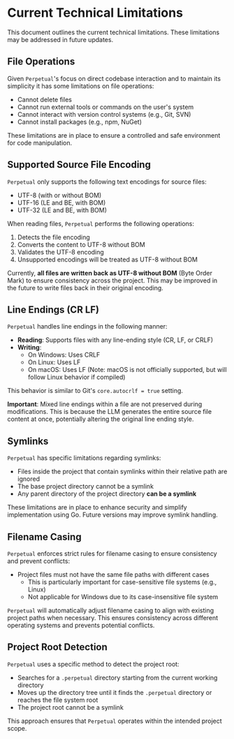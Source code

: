 # Current Technical Limitations

This document outlines the current technical limitations. These limitations may be addressed in future updates.

## File Operations

Given `Perpetual`'s focus on direct codebase interaction and to maintain its simplicity it has some limitations on file operations:

- Cannot delete files
- Cannot run external tools or commands on the user's system
- Cannot interact with version control systems (e.g., Git, SVN)
- Cannot install packages (e.g., npm, NuGet)

These limitations are in place to ensure a controlled and safe environment for code manipulation.

## Supported Source File Encoding

`Perpetual` only supports the following text encodings for source files:

- UTF-8 (with or without BOM)
- UTF-16 (LE and BE, with BOM)
- UTF-32 (LE and BE, with BOM)

When reading files, `Perpetual` performs the following operations:

1. Detects the file encoding
2. Converts the content to UTF-8 without BOM
3. Validates the UTF-8 encoding
4. Unsupported encodings will be treated as UTF-8 without BOM

Currently, **all files are written back as UTF-8 without BOM** (Byte Order Mark) to ensure consistency across the project. This may be improved in the future to write files back in their original encoding.

## Line Endings (CR LF)

`Perpetual` handles line endings in the following manner:

- **Reading**: Supports files with any line-ending style (CR, LF, or CRLF)
- **Writing**:
  - On Windows: Uses CRLF
  - On Linux: Uses LF
  - On macOS: Uses LF (Note: macOS is not officially supported, but will follow Linux behavior if compiled)

This behavior is similar to Git's `core.autocrlf = true` setting.

**Important**: Mixed line endings within a file are not preserved during modifications. This is because the LLM generates the entire source file content at once, potentially altering the original line ending style.

## Symlinks

`Perpetual` has specific limitations regarding symlinks:

- Files inside the project that contain symlinks within their relative path are ignored
- The base project directory cannot be a symlink
- Any parent directory of the project directory **can be a symlink**

These limitations are in place to enhance security and simplify implementation using Go. Future versions may improve symlink handling.

## Filename Casing

`Perpetual` enforces strict rules for filename casing to ensure consistency and prevent conflicts:

- Project files must not have the same file paths with different cases
  - This is particularly important for case-sensitive file systems (e.g., Linux)
  - Not applicable for Windows due to its case-insensitive file system

`Perpetual` will automatically adjust filename casing to align with existing project paths when necessary. This ensures consistency across different operating systems and prevents potential conflicts.

## Project Root Detection

`Perpetual` uses a specific method to detect the project root:

- Searches for a `.perpetual` directory starting from the current working directory
- Moves up the directory tree until it finds the `.perpetual` directory or reaches the file system root
- The project root cannot be a symlink

This approach ensures that `Perpetual` operates within the intended project scope.
